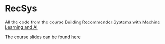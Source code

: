 # RecSys

All the code from the course [Building Recommender Systems with Machine Learning and AI](https://sundog-education.com/recsys/)

The course slides can be found [here](http://media.sundog-soft.com/RecSys/RecSys.pdf)
